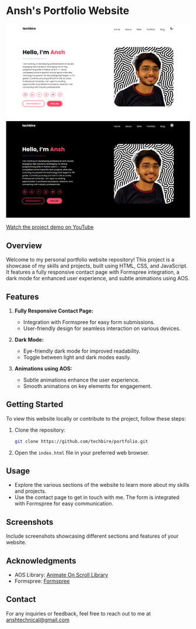 # Ansh's Portfolio Website

![DAY-MODE](assets/Screenshot-day.png)
![NIGHT-MODE](assets/Screenshot-night.png)

[Watch the project demo on YouTube](https://www.youtube.com/watch?v=cmkO_rFmAUk)

## Overview

Welcome to my personal portfolio website repository! This project is a showcase of my skills and projects, built using HTML, CSS, and JavaScript. It features a fully responsive contact page with Formspree integration, a dark mode for enhanced user experience, and subtle animations using AOS.

## Features

1. **Fully Responsive Contact Page:**
   - Integration with Formspree for easy form submissions.
   - User-friendly design for seamless interaction on various devices.

2. **Dark Mode:**
   - Eye-friendly dark mode for improved readability.
   - Toggle between light and dark modes easily.

3. **Animations using AOS:**
   - Subtle animations enhance the user experience.
   - Smooth animations on key elements for engagement.

## Getting Started

To view this website locally or contribute to the project, follow these steps:

1. Clone the repository:
   ```bash
   git clone https://github.com/techbire/portfolio.git
   ```

2. Open the `index.html` file in your preferred web browser.

## Usage

- Explore the various sections of the website to learn more about my skills and projects.
- Use the contact page to get in touch with me. The form is integrated with Formspree for easy communication.

## Screenshots

Include screenshots showcasing different sections and features of your website.

## Acknowledgments

- AOS Library: [Animate On Scroll Library](https://github.com/michalsnik/aos)
- Formspree: [Formspree](https://formspree.io/)

## Contact

For any inquiries or feedback, feel free to reach out to me at anshtechnical@gmail.com










